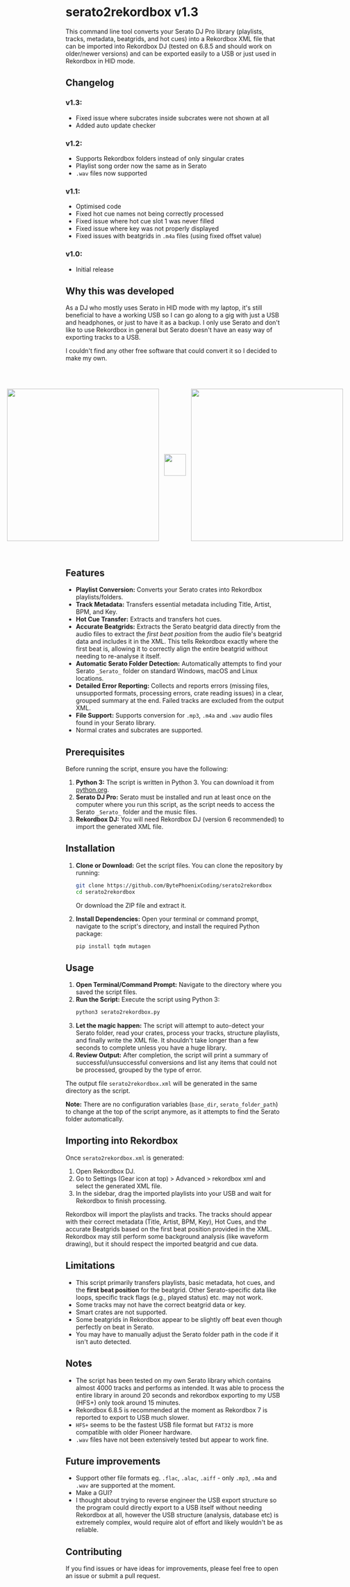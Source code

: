 # serato2rekordbox v1.3

This command line tool converts your Serato DJ Pro library (playlists, tracks, metadata, beatgrids, and hot cues) into a Rekordbox XML file that can be imported into Rekordbox DJ (tested on 6.8.5 and should work on older/newer versions) and can be exported easily to a USB or just used in Rekordbox in HID mode. 

## Changelog

### v1.3:

- Fixed issue where subcrates inside subcrates were not shown at all
- Added auto update checker

### v1.2:

- Supports Rekordbox folders instead of only singular crates
- Playlist song order now the same as in Serato
- `.wav` files now supported

### v1.1:

- Optimised code
- Fixed hot cue names not being correctly processed
- Fixed issue where hot cue slot 1 was never filled
- Fixed issue where key was not properly displayed
- Fixed issues with beatgrids in `.m4a` files (using fixed offset value)

### v1.0:

- Initial release

## Why this was developed

As a DJ who mostly uses Serato in HID mode with my laptop, it's still beneficial to have a working USB so I can go along to a gig with just a USB and headphones, or just to have it as a backup. I only use Serato and don't like to use Rekordbox in general but Serato doesn't have an easy way of exporting tracks to a USB.

I couldn't find any other free software that could convert it so I decided to make my own.

<br><br>
<p align="center" style="display: flex; align-items: center; justify-content: center;">
  <img src="https://github.com/user-attachments/assets/137876c4-04da-470e-a921-4c39486815b5" width="350" />
  &nbsp;&nbsp;&nbsp;
  <img src="https://raw.githubusercontent.com/encharm/Font-Awesome-SVG-PNG/master/white/svg/long-arrow-right.svg" width="50" />
  &nbsp;&nbsp;&nbsp;
  <img src="https://github.com/user-attachments/assets/9780f6fb-5a86-4201-a1a0-6f9ae698734c" width="350" />
</p>
<br>


## Features

*   **Playlist Conversion:** Converts your Serato crates into Rekordbox playlists/folders.
*   **Track Metadata:** Transfers essential metadata including Title, Artist, BPM, and Key.
*   **Hot Cue Transfer:** Extracts and transfers hot cues.
*   **Accurate Beatgrids:** Extracts the Serato beatgrid data directly from the audio files to extract the *first beat position* from the audio file's beatgrid data and includes it in the XML. This tells Rekordbox exactly where the first beat is, allowing it to correctly align the entire beatgrid without needing to re-analyse it itself.
*   **Automatic Serato Folder Detection:** Automatically attempts to find your Serato `_Serato_` folder on standard Windows, macOS and Linux locations.
*   **Detailed Error Reporting:** Collects and reports errors (missing files, unsupported formats, processing errors, crate reading issues) in a clear, grouped summary at the end. Failed tracks are excluded from the output XML.
*   **File Support:** Supports conversion for `.mp3`, `.m4a` and `.wav` audio files found in your Serato library.
*   Normal crates and subcrates are supported.

## Prerequisites

Before running the script, ensure you have the following:

1.  **Python 3:** The script is written in Python 3. You can download it from [python.org](https://www.python.org/downloads/).
2.  **Serato DJ Pro:** Serato must be installed and run at least once on the computer where you run this script, as the script needs to access the Serato `_Serato_` folder and the music files.
3.  **Rekordbox DJ:** You will need Rekordbox DJ (version 6 recommended) to import the generated XML file.

## Installation

1.  **Clone or Download:** Get the script files. You can clone the repository by running:
    ```bash
    git clone https://github.com/BytePhoenixCoding/serato2rekordbox
    cd serato2rekordbox
    ```
    Or download the ZIP file and extract it.

2.  **Install Dependencies:** Open your terminal or command prompt, navigate to the script's directory, and install the required Python package:
    ```bash
    pip install tqdm mutagen
    ```

## Usage

1.  **Open Terminal/Command Prompt:** Navigate to the directory where you saved the script files.
2.  **Run the Script:** Execute the script using Python 3:
    ```bash
    python3 serato2rekordbox.py
    ```
3.  **Let the magic happen:** The script will attempt to auto-detect your Serato folder, read your crates, process your tracks, structure playlists, and finally write the XML file. It shouldn't take longer than a few seconds to complete unless you have a huge library.
4.  **Review Output:** After completion, the script will print a summary of successful/unsuccessful conversions and list any items that could not be processed, grouped by the type of error.

The output file `serato2rekordbox.xml` will be generated in the same directory as the script.

**Note:** There are no configuration variables (`base_dir`, `serato_folder_path`) to change at the top of the script anymore, as it attempts to find the Serato folder automatically.

## Importing into Rekordbox

Once `serato2rekordbox.xml` is generated:

1.  Open Rekordbox DJ.
2.  Go to Settings (Gear icon at top) > Advanced > rekordbox xml and select the generated XML file.
3.  In the sidebar, drag the imported playlists into your USB and wait for Rekordbox to finish processing.

Rekordbox will import the playlists and tracks. The tracks should appear with their correct metadata (Title, Artist, BPM, Key), Hot Cues, and the accurate Beatgrids based on the first beat position provided in the XML. Rekordbox may still perform some background analysis (like waveform drawing), but it should respect the imported beatgrid and cue data.

## Limitations

*   This script primarily transfers playlists, basic metadata, hot cues, and the **first beat position** for the beatgrid. Other Serato-specific data like loops, specific track flags (e.g., played status) etc. may not work.
*   Some tracks may not have the correct beatgrid data or key.
*   Smart crates are not supported.
*   Some beatgrids in Rekordbox appear to be slightly off beat even though perfectly on beat in Serato.
*   You may have to manually adjust the Serato folder path in the code if it isn't auto detected.

## Notes

*   The script has been tested on my own Serato library which contains almost 4000 tracks and performs as intended. It was able to process the entire library in around 20 seconds and rekordbox exporting to my USB (HFS+) only took around 15 minutes.
*   Rekordbox 6.8.5 is recommended at the moment as Rekordbox 7 is reported to export to USB much slower. 
*   `HFS+` seems to be the fastest USB file format but `FAT32` is more compatible with older Pioneer hardware.
*   `.wav` files have not been extensively tested but appear to work fine.

## Future improvements

- Support other file formats eg. `.flac`, `.alac`, `.aiff` - only `.mp3`, `.m4a` and `.wav` are supported at the moment.
- Make a GUI?
- I thought about trying to reverse engineer the USB export structure so the program could directly export to a USB itself without needing Rekordbox at all, however the USB structure (analysis, database etc) is extremely complex, would require alot of effort and likely wouldn't be as reliable.

## Contributing

If you find issues or have ideas for improvements, please feel free to open an issue or submit a pull request.
